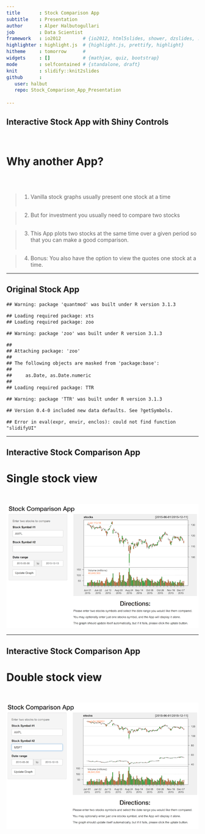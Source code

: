 ```yaml
---
title       : Stock Comparison App
subtitle    : Presentation
author      : Alper Halbutogullari
job         : Data Scientist
framework   : io2012        # {io2012, html5slides, shower, dzslides, ...}
highlighter : highlight.js  # {highlight.js, prettify, highlight}
hitheme     : tomorrow      # 
widgets     : []            # {mathjax, quiz, bootstrap}
mode        : selfcontained # {standalone, draft}
knit        : slidify::knit2slides
github      :
   user: halbut
   repo: Stock_Comparison_App_Presentation

---
```


## Interactive Stock App with Shiny Controls
<BR>  

# Why another App?
   <BR>   <BR>

> 1. Vanilla stock graphs usually present one stock at a time
   <BR>   <BR>
   
> 2. But for investment you usually need to compare two stocks
   <BR>   <BR>
   
> 3. This App plots two stocks at the same time over a given period so that you can make a good comparison.
   <BR>   <BR>
   
> 4. Bonus: You also have the option to view the quotes one stock at a time.

---

## Original Stock App



```
## Warning: package 'quantmod' was built under R version 3.1.3
```

```
## Loading required package: xts
## Loading required package: zoo
```

```
## Warning: package 'zoo' was built under R version 3.1.3
```

```
## 
## Attaching package: 'zoo'
## 
## The following objects are masked from 'package:base':
## 
##     as.Date, as.Date.numeric
## 
## Loading required package: TTR
```

```
## Warning: package 'TTR' was built under R version 3.1.3
```

```
## Version 0.4-0 included new data defaults. See ?getSymbols.
```

```
## Error in eval(expr, envir, enclos): could not find function "slidifyUI"
```

---

## Interactive Stock Comparison App

# Single stock view
<BR>

![Stock Comparison App screenshot](assets/img/Stock_Comparison_App_screenshot_single_stock.png)

---

## Interactive Stock Comparison App

# Double stock view
<BR>

![Stock Comparison App screenshot](assets/img/Stock_Comparison_App_screenshot_double_stock.png)


